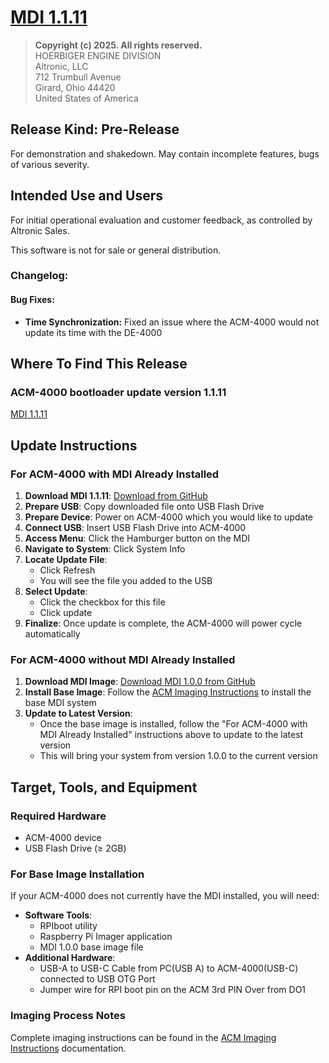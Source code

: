 # [MDI 1.1.11](https://github.com/Altronic-LLC/Altronic-Public-Files/blob/main/ACM4000_Releases/PR/1.1.11/mdi-1.1.11.atf)

> **Copyright (c) 2025. All rights reserved.**  
> HOERBIGER ENGINE DIVISION  
> Altronic, LLC  
> 712 Trumbull Avenue  
> Girard, Ohio 44420  
> United States of America

## Release Kind: Pre-Release

For demonstration and shakedown. May contain incomplete features, 
bugs of various severity.

## Intended Use and Users

For initial operational evaluation and customer feedback, as controlled
by Altronic Sales.

This software is not for sale or general distribution.

### Changelog:

#### Bug Fixes:
- **Time Synchronization:** Fixed an issue where the ACM-4000 would not update its time with the DE-4000

## Where To Find This Release

### ACM-4000 bootloader update version 1.1.11

[MDI 1.1.11](https://github.com/Altronic-LLC/Altronic-Public-Files/blob/main/ACM4000_Releases/PR/1.1.11/mdi-1.1.11.atf)

## Update Instructions

### For ACM-4000 with MDI Already Installed

1. **Download MDI 1.1.11**: [Download from GitHub](https://github.com/Altronic-LLC/Altronic-Public-Files/raw/refs/heads/main/ACM4000_Releases/PR/1.1.11/mdi-1.1.11.atf?download=)
2. **Prepare USB**: Copy downloaded file onto USB Flash Drive
3. **Prepare Device**: Power on ACM-4000 which you would like to update
4. **Connect USB**: Insert USB Flash Drive into ACM-4000
5. **Access Menu**: Click the Hamburger button on the MDI
6. **Navigate to System**: Click System Info
7. **Locate Update File**:
   - Click Refresh 
   - You will see the file you added to the USB
8. **Select Update**:
   - Click the checkbox for this file
   - Click update
9. **Finalize**: Once update is complete, the ACM-4000 will power cycle automatically

### For ACM-4000 without MDI Already Installed

1. **Download MDI Image**: [Download MDI 1.0.0 from GitHub](https://github.com/Altronic-LLC/Altronic-Public-Files/blob/main/ACM4000_Releases/MDI_1.0.0-Image/MDI_1.0.0.zip?download=)
2. **Install Base Image**: Follow the [ACM Imaging Instructions](https://www.altronic-llc.com/wiki-doc/acm-4000/acm-4000-imaging-guide/) to install the base MDI system
3. **Update to Latest Version**: 
   - Once the base image is installed, follow the "For ACM-4000 with MDI Already Installed" instructions above to update to the latest version
   - This will bring your system from version 1.0.0 to the current version

## Target, Tools, and Equipment

### Required Hardware
- ACM-4000 device
- USB Flash Drive (≥ 2GB)

### For Base Image Installation
If your ACM-4000 does not currently have the MDI installed, you will need:

- **Software Tools**:
  - RPIboot utility
  - Raspberry Pi Imager application
  - MDI 1.0.0 base image file
- **Additional Hardware**:
  - USB-A to USB-C Cable from PC(USB A) to ACM-4000(USB-C) connected to USB OTG Port 
  - Jumper wire for RPI boot pin on the ACM 3rd PIN Over from DO1

### Imaging Process Notes
Complete imaging instructions can be found in the [ACM Imaging Instructions](https://www.altronic-llc.com/wiki-doc/acm-4000/acm-4000-imaging-guide/) documentation.
